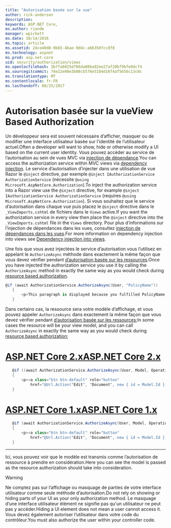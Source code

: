 ```yaml
---
title: "Autorisation basée sur la vue"
author: rick-anderson
description: 
keywords: ASP.NET Core,
ms.author: riande
manager: wpickett
ms.date: 10/14/2016
ms.topic: article
ms.assetid: 24ce40d8-9b83-4bae-9d4c-a66350fcc8f8
ms.technology: aspnet
ms.prod: asp.net-core
uid: security/authorization/views
ms.openlocfilehash: 3b7fa6025d766da80ba92ee27af20bf9bfe0dcf4
ms.sourcegitcommit: 74e22e08e3b08cb576e5184d16f4af5656c13c0c
ms.translationtype: MT
ms.contentlocale: fr-FR
ms.lasthandoff: 08/25/2017
---
```

# <a name="view-based-authorization"></a><span data-ttu-id="6e69f-103">Autorisation basée sur la vue</span><span class="sxs-lookup"><span data-stu-id="6e69f-103">View Based Authorization</span></span>

<a name=security-authorization-views></a>

<span data-ttu-id="6e69f-104">Un développeur sera est souvent nécessaire d’afficher, masquer ou de modifier une interface utilisateur basée sur l’identité de l’utilisateur actuel.</span><span class="sxs-lookup"><span data-stu-id="6e69f-104">Often a developer will want to show, hide or otherwise modify a UI based on the current user identity.</span></span> <span data-ttu-id="6e69f-105">Vous pouvez accéder au service de l’autorisation au sein de vues MVC via [injection de dépendance](../../fundamentals/dependency-injection.md#fundamentals-dependency-injection).</span><span class="sxs-lookup"><span data-stu-id="6e69f-105">You can access the authorization service within MVC views via [dependency injection](../../fundamentals/dependency-injection.md#fundamentals-dependency-injection).</span></span> <span data-ttu-id="6e69f-106">Le service d’autorisation d’injecter dans une utilisation de vue Razor le `@inject` directive, par exemple `@inject IAuthorizationService AuthorizationService` (nécessite `@using Microsoft.AspNetCore.Authorization`).</span><span class="sxs-lookup"><span data-stu-id="6e69f-106">To inject the authorization service into a Razor view use the `@inject` directive, for example `@inject IAuthorizationService AuthorizationService` (requires `@using Microsoft.AspNetCore.Authorization`).</span></span> <span data-ttu-id="6e69f-107">Si vous souhaitez que le service d’autorisation dans chaque vue puis placez le `@inject` directive dans le `_ViewImports.cshtml` de fichiers dans le `Views` active.</span><span class="sxs-lookup"><span data-stu-id="6e69f-107">If you want the authorization service in every view then place the `@inject` directive into the `_ViewImports.cshtml` file in the `Views` directory.</span></span> <span data-ttu-id="6e69f-108">Pour plus d’informations sur l’injection de dépendances dans les vues, consultez [injection de dépendances dans les vues](../../mvc/views/dependency-injection.md).</span><span class="sxs-lookup"><span data-stu-id="6e69f-108">For more information on dependency injection into views see [Dependency injection into views](../../mvc/views/dependency-injection.md).</span></span>

<span data-ttu-id="6e69f-109">Une fois que vous avez injectées le service d’autorisation vous l’utilisez en appelant le `AuthorizeAsync` méthode dans exactement la même façon que vous devez vérifier pendant [d’autorisation basée sur les ressources](resourcebased.md#security-authorization-resource-based-imperative).</span><span class="sxs-lookup"><span data-stu-id="6e69f-109">Once you have injected the authorization service you use it by calling the `AuthorizeAsync` method in exactly the same way as you would check during [resource based authorization](resourcebased.md#security-authorization-resource-based-imperative).</span></span>

```csharp
@if (await AuthorizationService.AuthorizeAsync(User, "PolicyName"))
   {
       <p>This paragraph is displayed because you fulfilled PolicyName.</p>
   }
   ```

<span data-ttu-id="6e69f-110">Dans certains cas, la ressource sera votre modèle d’affichage, et vous pouvez appeler `AuthorizeAsync` dans exactement la même façon que vous devez vérifier pendant [d’autorisation basée sur les ressources](resourcebased.md#security-authorization-resource-based-imperative);</span><span class="sxs-lookup"><span data-stu-id="6e69f-110">In some cases the resource will be your view model, and you can call `AuthorizeAsync` in exactly the same way as you would check during [resource based authorization](resourcebased.md#security-authorization-resource-based-imperative);</span></span>

# <a name="aspnet-core-2xtabaspnetcore2x"></a>[<span data-ttu-id="6e69f-111">ASP.NET Core 2.x</span><span class="sxs-lookup"><span data-stu-id="6e69f-111">ASP.NET Core 2.x</span></span>](#tab/aspnetcore2x)

```csharp
   @if ((await AuthorizationService.AuthorizeAsync(User, Model, Operations.Edit)).Succeeded)
   {
       <p><a class="btn btn-default" role="button"
           href="@Url.Action("Edit", "Document", new { id = Model.Id })">Edit</a></p>
   }
   ```

# <a name="aspnet-core-1xtabaspnetcore1x"></a>[<span data-ttu-id="6e69f-112">ASP.NET Core 1.x</span><span class="sxs-lookup"><span data-stu-id="6e69f-112">ASP.NET Core 1.x</span></span>](#tab/aspnetcore1x)

```csharp
   @if (await AuthorizationService.AuthorizeAsync(User, Model, Operations.Edit))
   {
       <p><a class="btn btn-default" role="button"
           href="@Url.Action("Edit", "Document", new { id = Model.Id })">Edit</a></p>
   }
   ```
---

<span data-ttu-id="6e69f-113">Ici, vous pouvez voir que le modèle est transmis comme l’autorisation de ressource à prendre en considération.</span><span class="sxs-lookup"><span data-stu-id="6e69f-113">Here you can see the model is passed as the resource authorization should take into consideration.</span></span>

>[!WARNING]
><span data-ttu-id="6e69f-114">Ne comptez pas sur l’affichage ou masquage de parties de votre interface utilisateur comme seule méthode d’autorisation.</span><span class="sxs-lookup"><span data-stu-id="6e69f-114">Do not rely on showing or hiding parts of your UI as your only authorization method.</span></span> <span data-ttu-id="6e69f-115">Le masquage d’une interface utilisateur élément ne signifie pas qu'un utilisateur ne peut pas y accéder.</span><span class="sxs-lookup"><span data-stu-id="6e69f-115">Hiding a UI element does not mean a user cannot access it.</span></span> <span data-ttu-id="6e69f-116">Vous devez également autoriser l’utilisateur dans votre code du contrôleur.</span><span class="sxs-lookup"><span data-stu-id="6e69f-116">You must also authorize the user within your controller code.</span></span>
